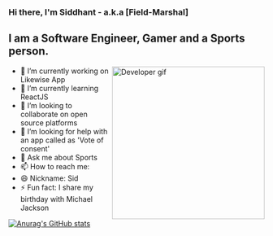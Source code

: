 ### Hi there, I'm Siddhant - a.k.a [Field-Marshal]

## I am a Software Engineer, Gamer and a Sports person.

<img src="https://c.tenor.com/NOYF3f82b_gAAAAM/programmer.gif" alt="Developer gif" width="300px" align="right">

- 🔭 I’m currently working on Likewise App
- 🌱 I’m currently learning ReactJS
- 👯 I’m looking to collaborate on open source platforms
- 🤔 I’m looking for help with an app called as 'Vote of consent'
- 💬 Ask me about Sports
- 📫 How to reach me: 
- 😄 Nickname: Sid
- ⚡ Fun fact: I share my birthday with Michael Jackson

[![Anurag's GitHub stats](https://github-readme-stats.vercel.app/api?username=Siddhant1419)](https://github.com/anuraghazra/github-readme-stats)

